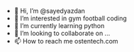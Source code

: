 - 👋 Hi, I’m @sayedyazdan
- 👀 I’m interested in gym football coding 
- 🌱 I’m currently learning python
- 💞️ I’m looking to collaborate on ...
- 📫 How to reach me ostentech.com 

<!---
sayedyazdan/sayedyazdan is a ✨ special ✨ repository because its `README.md` (this file) appears on your GitHub profile.
You can click the Preview link to take a look at your changes.
--->
